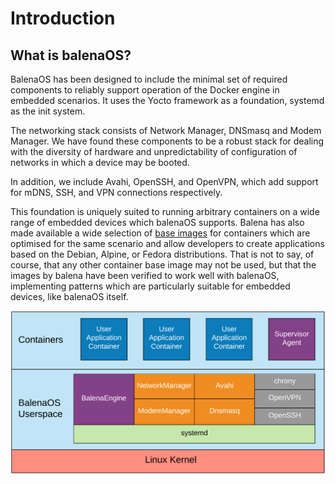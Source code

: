 # Introduction

## What is balenaOS?

BalenaOS has been designed to include the minimal set of required components to reliably support operation of the Docker engine in embedded scenarios. It uses the Yocto framework as a foundation, systemd as the init system.

The networking stack consists of Network Manager, DNSmasq and Modem Manager. We have found these components to be a robust stack for dealing with the diversity of hardware and unpredictability of configuration of networks in which a device may be booted.

In addition, we include Avahi, OpenSSH, and OpenVPN, which add support for mDNS, SSH, and VPN connections respectively.

This foundation is uniquely suited to running arbitrary containers on a wide range of embedded devices which balenaOS supports. Balena has also made available a wide selection of [base images](https://hub.docker.com/u/balenalib/) for containers which are optimised for the same scenario and allow developers to create applications based on the Debian, Alpine, or Fedora distributions. That is not to say, of course, that any other container base image may not be used, but that the images by balena have been verified to work well with balenaOS, implementing patterns which are particularly suitable for embedded devices, like balenaOS itself.

![ BalenaOS Components](./images/arch/balenaOS-components.png)
